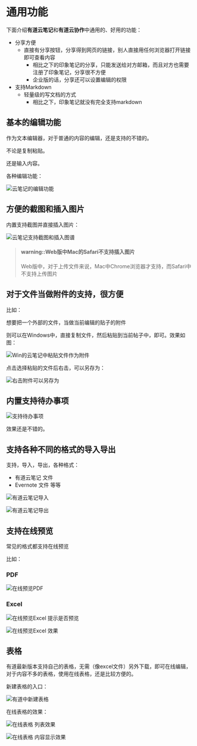 # 通用功能

下面介绍**有道云笔记**和**有道云协作**中通用的、好用的功能：

* 分享方便
    * 直接有分享按钮，分享得到网页的链接，别人直接用任何浏览器打开链接即可查看内容
        * 相比之下的印象笔记的分享，只能发送给对方邮箱，而且对方也需要注册了印象笔记，分享很不方便
        * 企业版的话，分享还可以设置编辑的权限
* 支持Markdown
    * 轻量级的写文档的方式
        * 相比之下，印象笔记就没有完全支持markdown

## 基本的编辑功能
作为文本编辑器，对于普通的内容的编辑，还是支持的不错的。

不论是复制粘贴。

还是输入内容。

各种编辑功能：

![云笔记的编辑功能](../assets/img/youdao_note_basic_edit.png)

## 方便的截图和插入图片

内置支持截图并直接插入图片：

![云笔记支持截图和插入图谱](../assets/img/youdao_note_screenshot_insert_img.png)

> #### warning::Web版中Mac的Safari不支持插入图片
>
> Web版中，对于上传文件来说，Mac中Chrome浏览器才支持，而Safari中不支持上传图片

## 对于文件当做附件的支持，很方便
比如：

想要把一个外部的文件，当做当前编辑的贴子的附件

则可以在Windows中，直接复制文件，然后粘贴到当前帖子中，即可。效果如图：

![Win的云笔记中粘贴文件作为附件](../assets/img/win_note_paste_file_as_attach.png)

点击选择粘贴的文件后右击，可以另存为：

![右击附件可以另存为](../assets/img/right_click_file_show_save_as.png)

## 内置支持待办事项

![支持待办事项](../assets/img/note_todo_list.png)

效果还是不错的。

## 支持各种不同的格式的导入导出
支持，导入，导出，各种格式：
* 有道云笔记 文件
* Evernote 文件
等等

![有道云笔记导入](../assets/img/youdao_note_import.png)

![有道云笔记导出](../assets/img/youdao_note_export.png)

## 支持在线预览

常见的格式都支持在线预览

比如：

### PDF
![在线预览PDF](../assets/img/online_preview_pdf.png)

### Excel
![在线预览Excel 提示是否预览](../assets/img/online_preview_excel_prompt.png)

![在线预览Excel 效果](../assets/img/online_preview_excel_effect.png)

## 表格

有道最新版本支持自己的表格，无需（像excel文件）另外下载，即可在线编辑，对于内容不多的表格，使用在线表格，还是比较方便的。

新建表格的入口：

![有道中新建表格](../assets/img/new_online_table.png)

在线表格的效果：

![在线表格 列表效果](../assets/img/online_table_in_list.png)

![在线表格 内容显示效果](../assets/img/online_table_show_content.png)
